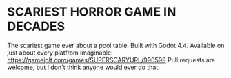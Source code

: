 # SCARIEST HORROR GAME IN DECADES
The scariest game ever about a pool table. Built with Godot 4.4.
Available on just about every platfrom imaginable: https://gamejolt.com/games/SUPERSCARYURL/990599
Pull requests are welcome, but I don't think anyone would ever do that.
